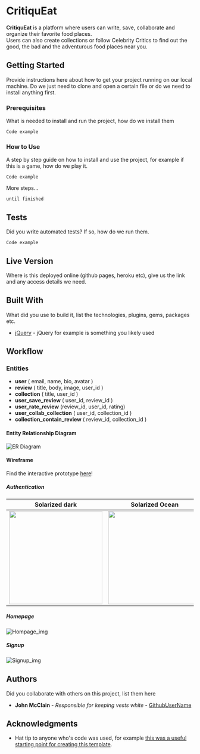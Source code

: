 # CritiquEat

**CritiquEat** is a platform where users can write, save, collaborate and organize their favorite food places.  
Users can also create collections or follow Celebrity Critics to find out the good, the bad and the adventurous food places near you.

## Getting Started

Provide instructions here about how to get your project running on our local machine. Do we just need to clone and open a certain file or do we need to install anything first.

### Prerequisites

What is needed to install and run the project, how do we install them

```
Code example
```

### How to Use

A step by step guide on how to install and use the project, for example if this is a game, how do we play it.


```
Code example
```

More steps...

```
until finished
```


## Tests

Did you write automated tests? If so, how do we run them.


```
Code example
```

## Live Version

Where is this deployed online (github pages, heroku etc), give us the link and any access details we need.

## Built With

What did you use to build it, list the technologies, plugins, gems, packages etc.

* [jQuery](http://jquery.com/) - jQuery for example is something you likely used

## Workflow

### Entities

- __user__ ( email, name, bio, avatar )
- __review__ ( title, body, image, user_id )
- __collection__ ( title, user_id )
- __user_save_review__ ( user_id, review_id )
- __user_rate_review__ (review_id, user_id, rating)
- __user_collab_collection__ ( user_id, collection_id )
- __collection_contain_review__ ( review_id, collection_id )

#### Entity Relationship Diagram
![ER Diagram](https://github.com/TayKangSheng/project-3-starter/blob/master/ER%20diagram.png)

#### Wireframe
Find the interactive prototype [here]()!

##### Authentication
Solarized dark             |  Solarized Ocean
:-------------------------:|:-------------------------:
<img src="https://github.com/TayKangSheng/project-3-starter/blob/master/Wireframe/Auth-01.png" width="250"> |  <img src="https://github.com/TayKangSheng/project-3-starter/blob/master/Wireframe/Auth-02.png" width="250"> 
##### Homepage
![Hompage_img](https://github.com/TayKangSheng/project-3-starter/blob/master/Wireframe/B-Auth-01.png)
##### Signup
![Signup_img]()

## Authors

Did you collaborate with others on this project, list them here

* **John McClain** - *Responsible for keeping vests white* - [GithubUserName](https://github.com/GithubUserName)

## Acknowledgments

* Hat tip to anyone who's code was used, for example [this was a useful starting point for creating this template](https://gist.github.com/PurpleBooth/109311bb0361f32d87a2).
